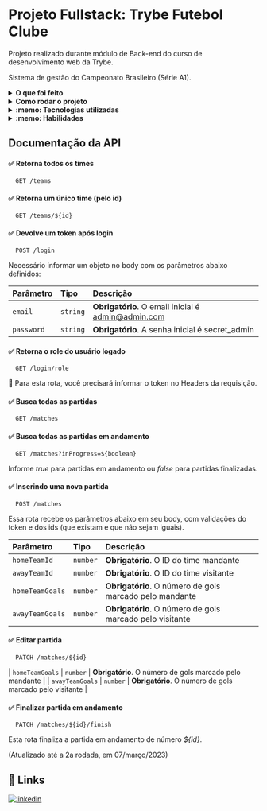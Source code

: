 # Projeto Fullstack: Trybe Futebol Clube

Projeto realizado durante módulo de Back-end do curso de desenvolvimento web da Trybe.

Sistema de gestão do Campeonato Brasileiro (Série A1).

<details>
  <summary><strong>O que foi feito</strong></summary></br>

  Neste projeto desenvolvi um back-end dockerizado utilizando modelagem de dados através do Sequelize. Seu desenvolvimento respeitou as regras de negócio providas no projeto e API deve ser capaz de ser consumida por um front-end já provido nesse projeto, que foi desenvolvida pela Trybe em `React`.
  
  O aplicativo TFC é um site informativo sobre partidas e classificações de futebol semelhante ao campeonato brasileiro (A1)! ⚽️
  
  Nesta aplicação, é possível realizar as operações básicas que se pode fazer em um determinado banco de dados: `CRUD`.
  
  A aplicação foi desenvolvida com:

- `Node.js`
- `TypeScript`
- `JWT`
- `Sequelize`
- `POO`
- `S.O.L.I.D`
- `Arquitetura MSC`
- `docker`
- `docker-compose`
- `MySql`
- `Express`;

</details>
<details>
  <summary><strong>Como rodar o projeto</strong></summary></br>
  
  ## Comandos para Clone

1. Clone o projeto

- Usando SSH:
```bash
  git clone git@github.com:diogocav/trybe-futebol-clube-trybe.git
```
Após isso, acesse a pasta do projeto:
```bash
  cd Trybe-Futebol-Club
```

2. Instale as dependências
```bash
  npm install
```

O projeto está preparado para rodar na portão 3000 (padrão) http://localhost:3000

 Configurações mínimas para execução do projeto:

- Sistema Operacional Distribuição Unix
- Node versão 16.14.0 LTS
- Docker
- Docker-compose versão >=1.29.2

  **Com Docker:**

  **:warning: Antes de começar, seu docker-compose precisa estar na versão 1.29 ou superior. [Veja aqui](https://www.digitalocean.com/community/tutorials/how-to-install-and-use-docker-compose-on-ubuntu-20-04-pt) ou [na documentação](https://docs.docker.com/compose/install/) como instalá-lo. No primeiro artigo, você pode substituir onde está com `1.26.0` por `1.29.2`.**

- `npm run compose:up` na raiz do projeto;
- `npm run install:apps` na raiz do projeto para instalar dependências do front e back-end;
- `docker exec -it app_backend bash` em ./app/backend;
- `npm run build` no container do backend;
- `npm run db:reset` no container do backend;

**Localmente:**

**Necessita ter um banco de dados(MySql) instalado localmente**

- `npm run install:apps` na raiz do projeto para instalar dependências do front e back-end;
- `npm run compose:up` na raiz do projeto;
- `npm run build`;
- `npm run db:reset`;

</details>

<details>
  <summary><strong>:memo: Tecnologias utilizadas</strong></summary><br />
  
- `Node.js`
- `TypeScript`
- `JWT`
- `Sequelize`
- `POO`
- `S.O.L.I.D`
- `Arquitetura MSC`
- `docker`
- `docker-compose`
- `MySql`
- `Express`;

</details>
<details>
  <summary><strong>:memo: Habilidades</strong></summary><br />

- A realização da `dockerização` dos apps, network, volume e compose;
- A modelagem de dados com `MySQL` através do `Sequelize`;
- A criação e associação de tabelas usando models do `sequelize`;
- A construção de uma `API REST` com endpoints para consumir os models criados;
- A construção de um CRUD com `TypeScript`, utilizando `ORM`;

</details>

## Documentação da API

#### ✅ Retorna todos os times

```http
  GET /teams
```

#### ✅ Retorna um único time (pelo id)

```http
  GET /teams/${id}
```

#### ✅ Devolve um token após login

```http
  POST /login
```

Necessário informar um objeto no body com os parâmetros abaixo definidos:

| Parâmetro   | Tipo       | Descrição                           |
| :---------- | :--------- | :---------------------------------- |
| `email` | `string` | **Obrigatório**. O email inicial é admin@admin.com |
| `password` | `string` | **Obrigatório**. A senha inicial é secret_admin |

#### ✅ Retorna o role do usuário logado

```http
  GET /login/role
```
🛑 Para esta rota, você precisará informar o token no Headers da requisição.


#### ✅ Busca todas as partidas

```http
  GET /matches
```

#### ✅ Busca todas as partidas em andamento

```http
  GET /matches?inProgress=${boolean}
```

Informe _true_ para partidas em andamento ou _false_ para partidas finalizadas.


#### ✅ Inserindo uma nova partida

```http
  POST /matches
```

Essa rota recebe os parâmetros abaixo em seu body, com validações do token e dos ids (que existam e que não sejam iguais).

| Parâmetro   | Tipo       | Descrição                                   |
| :---------- | :--------- | :------------------------------------------ |
| `homeTeamId`      | `number` | **Obrigatório**. O ID do time mandante |
| `awayTeamId`      | `number` | **Obrigatório**. O ID do time visitante |
| `homeTeamGoals`      | `number` | **Obrigatório**. O número de gols marcado pelo mandante |
| `awayTeamGoals`      | `number` | **Obrigatório**. O número de gols marcado pelo visitante |

#### ✅ Editar partida

```http
  PATCH /matches/${id}
```

| `homeTeamGoals`      | `number` | **Obrigatório**. O número de gols marcado pelo mandante |
| `awayTeamGoals`      | `number` | **Obrigatório**. O número de gols marcado pelo visitante |

#### ✅ Finalizar partida em andamento

```http
  PATCH /matches/${id}/finish
```
Esta rota finaliza a partida em andamento de número _${id}_.


(Atualizado até a 2a rodada, em 07/março/2023)
## 🔗 Links
[![linkedin](https://img.shields.io/badge/linkedin-0A66C2?style=for-the-badge&logo=linkedin&logoColor=white)]([https://www.linkedin.com/in/jefferson-felix/](https://www.linkedin.com/in/diogocav/)https://www.linkedin.com/in/diogocav/)


